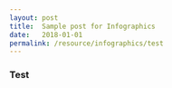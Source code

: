 ```yaml
---
layout: post
title:  Sample post for Infographics
date:   2018-01-01
permalink: /resource/infographics/test
---
```


### Test

